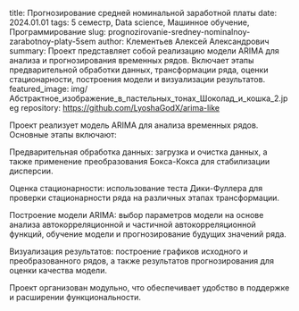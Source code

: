 title: Прогнозирование средней номинальной заработной платы
date: 2024.01.01
tags: 5 семестр, Data science, Машинное обучение, Программирование
slug: prognozirovanie-sredney-nominalnoy-zarabotnoy-platy-5sem
author: Клементьев Алексей Александрович
summary: Проект представляет собой реализацию модели ARIMA для анализа и прогнозирования временных рядов. Включает этапы предварительной обработки данных, трансформации ряда, оценки стационарности, построения модели и визуализации результатов.
featured_image: img/Абстрактное_изображение_в_пастельных_тонах_Шоколад_и_кошка_2.jpeg
repository: https://github.com/LyoshaGodX/arima-like

Проект реализует модель ARIMA для анализа временных рядов. Основные этапы включают:

Предварительная обработка данных: загрузка и очистка данных, а также применение преобразования Бокса-Кокса для стабилизации дисперсии.

Оценка стационарности: использование теста Дики-Фуллера для проверки стационарности ряда на различных этапах трансформации.

Построение модели ARIMA: выбор параметров модели на основе анализа автокорреляционной и частичной автокорреляционной функций, обучение модели и прогнозирование будущих значений ряда.

Визуализация результатов: построение графиков исходного и преобразованного рядов, а также результатов прогнозирования для оценки качества модели.

Проект организован модульно, что обеспечивает удобство в поддержке и расширении функциональности.


